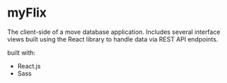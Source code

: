# myFlix

The client-side of a move database application. Includes several interface views built using the React library to handle data via REST API endpoints.

built with:

- React.js
- Sass
